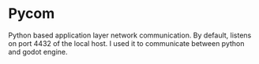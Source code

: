 # Pycom
Python based application layer network communication. By default, listens on port 4432 of the local host. I used it to communicate between python and godot engine.
